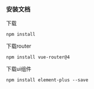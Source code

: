 ### 安装文档

下载

```
npm install
```

下载router

```
npm install vue-router@4
```

下载ui组件

```
npm install element-plus --save
```

